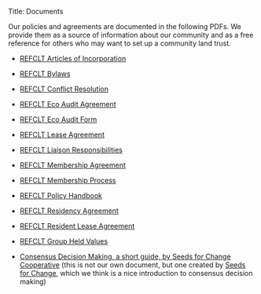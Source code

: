 Title: Documents

Our policies and agreements are documented in the following PDFs. We provide them as a source of information about our community and as a free reference for others who may want to set up a community land trust.

* [REFCLT Articles of Incorporation]({filename}docs/REFCLT_articles_of_incorporation.pdf)
* [REFCLT Bylaws]({filename}docs/REFCLT_bylaws.pdf)
* [REFCLT Conflict Resolution]({filename}docs/REFCLT_conflict_resolution.pdf)
* [REFCLT Eco Audit Agreement]({filename}docs/REFCLT_eco_audit_agreement.pdf)
* [REFCLT Eco Audit Form]({filename}docs/REFCLT_eco_audit_form.pdf)
* [REFCLT Lease Agreement]({filename}docs/REFCLT_lease_agreement.pdf)
* [REFCLT Liaison Responsibilities]({filename}docs/REFCLT_liaison_responsibilities.pdf)
* [REFCLT Membership Agreement]({filename}docs/REFCLT_membership_agreement.pdf)
* [REFCLT Membership Process]({filename}docs/REFCLT_membership_process.pdf)
* [REFCLT Policy Handbook]({filename}docs/REFCLT_policy_handbook.pdf)
* [REFCLT Residency Agreement]({filename}docs/REFCLT_residency_agreement.pdf)
* [REFCLT Resident Lease Agreement]({filename}docs/REFCLT_resident_lease_agreement.pdf)
* [REFCLT Group Held Values]({filename}docs/REFCLT_group_held_values.pdf)

* [Consensus Decision Making, a short guide, by Seeds for Change Cooperative]({filename}docs/SeedsForChangeShortConsensus.pdf)
(this is not our own document, but one created by [Seeds for Change](https://www.seedsforchange.org.uk), which we think is a nice introduction to consensus decision making)


